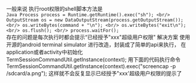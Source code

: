 一般来说 执行root权限的shell脚本方法是
<br/>
``Java
Process process = Runtime.getRuntime().exec("sh");
<br/>
OutputStream os = new DataOutputStream(process.getOutputStream());
<br/>
os.writeBytes(command + "\n");
<br/>
os.writeBytes("exit\n");
<br/>
os.flush();
<br/>
process.waitFor();
``
<br/>
存在的问题是每次执行时都会提示“已经授予"xxx"超级用户权限"
解决方案
使用开源的android terminal simulator 进行改造，封装成了简单的api来执行，
在application或者activity中初始化
TermSessionCommandUtil.getInstance(context);
用下面的代码执行命令
TermSessionCommandUtil.getInstance(context).exec("screencap -p /sdcard/a.png");
这样就不会反复显示已经授予"xxx'超级用户权限的提示了
